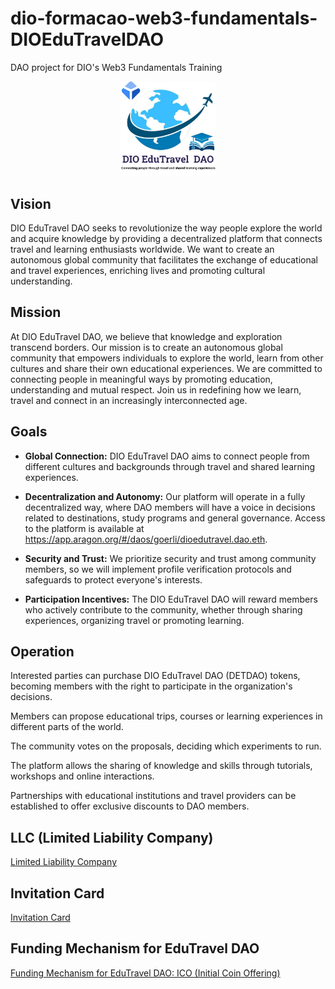 # dio-formacao-web3-fundamentals-DIOEduTravelDAO
DAO project for DIO's Web3 Fundamentals Training

<p align="center">
    <img width="30%" alt="DIO EduTravel DAO" title="DIO EduTravel DAO" src="./DIOEduTravelDAO.png" />
</p>

## Vision

DIO EduTravel DAO seeks to revolutionize the way people explore the world and acquire knowledge by providing a decentralized platform that connects travel and learning enthusiasts worldwide. We want to create an autonomous global community that facilitates the exchange of educational and travel experiences, enriching lives and promoting cultural understanding.

## Mission

At DIO EduTravel DAO, we believe that knowledge and exploration transcend borders. Our mission is to create an autonomous global community that empowers individuals to explore the world, learn from other cultures and share their own educational experiences. We are committed to connecting people in meaningful ways by promoting education, understanding and mutual respect. Join us in redefining how we learn, travel and connect in an increasingly interconnected age.

## Goals

- **Global Connection:** DIO EduTravel DAO aims to connect people from different cultures and backgrounds through travel and shared learning experiences.

- **Decentralization and Autonomy:** Our platform will operate in a fully decentralized way, where DAO members will have a voice in decisions related to destinations, study programs and general governance. Access to the platform is available at https://app.aragon.org/#/daos/goerli/dioedutravel.dao.eth.

- **Security and Trust:** We prioritize security and trust among community members, so we will implement profile verification protocols and safeguards to protect everyone's interests.

- **Participation Incentives:** The DIO EduTravel DAO will reward members who actively contribute to the community, whether through sharing experiences, organizing travel or promoting learning.

## Operation

Interested parties can purchase DIO EduTravel DAO (DETDAO) tokens, becoming members with the right to participate in the organization's decisions.

Members can propose educational trips, courses or learning experiences in different parts of the world.

The community votes on the proposals, deciding which experiments to run.

The platform allows the sharing of knowledge and skills through tutorials, workshops and online interactions.

Partnerships with educational institutions and travel providers can be established to offer exclusive discounts to DAO members.

##  LLC (Limited Liability Company)

[Limited Liability Company](./LLC.md "Limited Liability Company")

##  Invitation Card

[Invitation Card](./InvitationCard.md "Invitation Card")

##  Funding Mechanism for EduTravel DAO

[Funding Mechanism for EduTravel DAO: ICO (Initial Coin Offering)](./FundingMechanism.md "Funding Mechanism for EduTravel DAO")